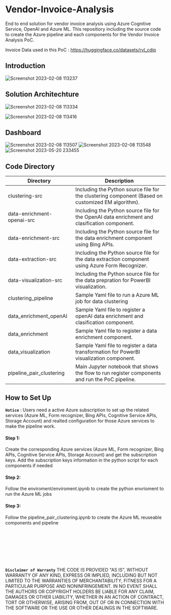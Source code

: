 # Vendor-Invoice-Analysis

End to end solution for vendor invoice analysis using Azure Cognitive Service, OpenAI and  Azure ML. This repositiory including the source code to create the Azure pipeline and each components for the Vendor Invoice Analysis PoC.  

Invoice Data used in this PoC : https://huggingface.co/datasets/rvl_cdip

 

 ## Introduction
 
![Screenshot 2023-02-08 113237](https://user-images.githubusercontent.com/3723642/217607445-69b96fa2-8ac7-49fd-91c6-4fb54f35611d.png)

 ## Solution Architechture


![Screenshot 2023-02-08 113334](https://user-images.githubusercontent.com/3723642/217607651-2f215adf-c1a9-411d-8258-dbbac5e32244.png)

![Screenshot 2023-02-08 113416](https://user-images.githubusercontent.com/3723642/217607807-66fb88cb-4dfd-4635-af48-df4e94d66517.png)


## Dashboard

![Screenshot 2023-02-08 113507](https://user-images.githubusercontent.com/3723642/217608120-f518ce4e-f477-4170-b4c9-fd4aa6911990.png)
![Screenshot 2023-02-08 113548](https://user-images.githubusercontent.com/3723642/217608124-9c6abe51-a2f2-4272-beff-42bc1db45d62.png)
![Screenshot 2023-05-20 233455](https://github.com/maoyuexin/Vendor-Analysis-with-OpenAI-and-Azure-Cognitive-Service/assets/3723642/ded5fd48-81a3-4d14-b756-c277b13efb8a)


## Code Directory

|Directory|Description|
|-|-|
|clustering-src|Including the Python source file for the clustering component (Based on customized EM algorithm). |
|data-enrichment-openai-src|Including the Python source file for the OpenAI data enrichment and clasification component.|
|data-enrichment-src|Including the Python source file for the data enrichment component using Bing APIs.|
|data-extraction-src|Including the Python source file for the data extraction component using Azure Form Recognizer. |
|data-visualization-src|Including the Python source file for the data prepration for PowerBI visualization.|
|clustering_pipeline|Sample Yaml file to run a Azure ML job for data clustering|
|data_enrichment_openAI|Sample Yaml file to register a openAI data enrichment and clasification component.|
|data_enrichment|Sample Yaml file to register a data enrichment component.|
|data_visualization|Sample Yaml file to register a data transformation for PowerBI visualization component.|
|pipeline_pair_clustering|Main Jupyter notebook that shows the flow to run register components and run the PoC pipeline.|


## How to Set Up

**`Notice`** : Users need a active Azure subscription to set up the related services (Azure ML, Form recognizer, Bing APIs, Cognitive Service APIs, Storage Account) and realted configuration for those Azure services to make the pipeline work. 

#### Step 1:

Create the corresponding Azure services (Azure ML, Form recognizer, Bing APIs, Cognitive Service APIs, Storage Account) and get the subscription keys.  Add the subscription keys information in the python script for each components if needed

#### Step 2:

Follow the enviroment/enviroment.ipynb to create the python envrioment to run the Azure ML jobs

#### Step 3:

Follow the pipeline_pair_clustering.ipynb to create the Azure ML reuseable components and pipeline



<br />
<br />
<br />
<br />
<br />
<br />


**`Disclaimer of Warranty`** THE CODE IS PROVIDED "AS IS", WITHOUT WARRANTY OF ANY KIND, EXPRESS OR
IMPLIED, INCLUDING BUT NOT LIMITED TO THE WARRANTIES OF MERCHANTABILITY,
FITNESS FOR A PARTICULAR PURPOSE AND NONINFRINGEMENT. IN NO EVENT SHALL THE
AUTHORS OR COPYRIGHT HOLDERS BE LIABLE FOR ANY CLAIM, DAMAGES OR OTHER
LIABILITY, WHETHER IN AN ACTION OF CONTRACT, TORT OR OTHERWISE, ARISING FROM,
OUT OF OR IN CONNECTION WITH THE SOFTWARE OR THE USE OR OTHER DEALINGS IN THE
SOFTWARE.


